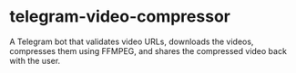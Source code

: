 # telegram-video-compressor
A Telegram bot that validates video URLs, downloads the videos, compresses them using FFMPEG, and shares the compressed video back with the user. 
